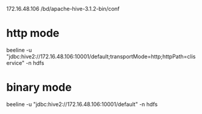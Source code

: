 172.16.48.106
/bd/apache-hive-3.1.2-bin/conf

# http mode
beeline -u "jdbc:hive2://172.16.48.106:10001/default;transportMode=http;httpPath=cliservice" -n hdfs

# binary mode
beeline -u "jdbc:hive2://172.16.48.106:10001/default" -n hdfs